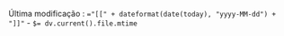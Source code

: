 Última modificação :   `="[[" + dateformat(date(today), "yyyy-MM-dd") + "]]"` - `$= dv.current().file.mtime`